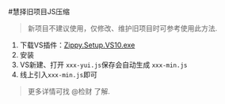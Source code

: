 #慧择旧项目JS压缩

>新项目不建议使用，仅修改、维护旧项目时可参考使用此方法.

1. 下载VS插件：[Zippy.Setup.VS10.exe](http://## "Zippy.Setup.VS10")
2. 安装
3. VS新建、打开 `xxx-yui.js`保存会自动生成 `xxx-min.js` 
4. 线上引入`xxx-min.js`即可

>更多详情可找 @检财 了解.